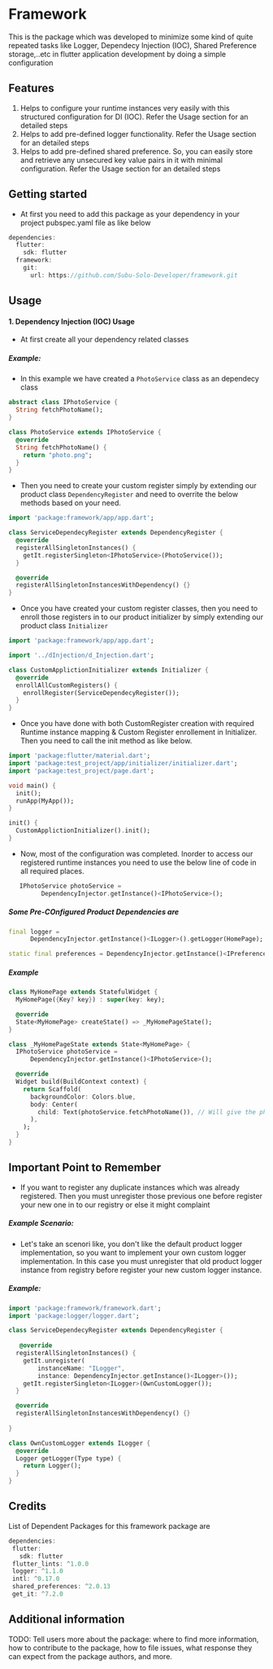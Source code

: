<!--
This README describes the package. If you publish this package to pub.dev,
this README's contents appear on the landing page for your package.

For information about how to write a good package README, see the guide for
[writing package pages](https://dart.dev/guides/libraries/writing-package-pages).

For general information about developing packages, see the Dart guide for
[creating packages](https://dart.dev/guides/libraries/create-library-packages)
and the Flutter guide for
[developing packages and plugins](https://flutter.dev/developing-packages).
-->
# Framework
This is the package which was developed to minimize some kind of quite repeated tasks like Logger, Dependecy Injection (IOC), Shared Preference storage,..etc in flutter application development by doing a simple configuration

## Features

1. Helps to configure your runtime instances very easily with this structured configuration for DI (IOC). Refer the Usage section for an detailed steps
2. Helps to add pre-defined logger functionality. Refer the Usage section for an detailed steps
3. Helps to add pre-defined shared preference. So, you can easily store and retrieve any unsecured key value pairs in it with minimal configuration. Refer the Usage section for an detailed steps

## Getting started

- At first you need to add this package as your dependency in your project pubspec.yaml file as like below
```dart
dependencies:
  flutter:
    sdk: flutter  
  framework:
    git:
      url: https://github.com/Subu-Solo-Developer/framework.git
```

## Usage
#### 1. Dependency Injection (IOC) Usage
* At first create all your dependency related classes
##### Example:
* In this example we have created a ```PhotoService``` class as an dependecy class
```dart
abstract class IPhotoService {
  String fetchPhotoName();
}

class PhotoService extends IPhotoService {
  @override
  String fetchPhotoName() {
    return "photo.png";
  }
}

```
- Then you need to create your custom register simply by extending our product class ```DependencyRegister``` and need to overrite the below methods based on your need.
``` dart
import 'package:framework/app/app.dart';

class ServiceDependecyRegister extends DependencyRegister {
  @override
  registerAllSingletonInstances() {
    getIt.registerSingleton<IPhotoService>(PhotoService());
  }

  @override
  registerAllSingletonInstancesWithDependency() {}
}

```
- Once you have created your custom register classes, then you need to enroll those registers in to our product initializer by simply extending our product class ```Initializer``` 
``` dart
import 'package:framework/app/app.dart';

import '../dInjection/d_Injection.dart';

class CustomApplictionInitializer extends Initializer {
  @override
  enrollAllCustomRegisters() {
    enrollRegister(ServiceDependecyRegister());
  }
}

```
- Once you have done with both CustomRegister creation with required Runtime instance mapping & Custom Register enrollement in Initializer. Then you need to call the init method as like below.
``` dart
import 'package:flutter/material.dart';
import 'package:test_project/app/initializer/initializer.dart';
import 'package:test_project/page.dart';

void main() {
  init();
  runApp(MyApp());
}

init() {
  CustomApplictionInitializer().init();
}
```
- Now, most of the configuration was completed. Inorder to access our registered runtime instances you need to use the below line of code in all required places.
``` dart
   IPhotoService photoService =
         DependencyInjector.getInstance()<IPhotoService>();
```
##### Some Pre-COnfigured Product Dependencies are 
``` dart
final logger =
      DependencyInjector.getInstance()<ILogger>().getLogger(HomePage);

static final preferences = DependencyInjector.getInstance()<IPreferenceUtil>();
```
##### Example
``` dart
class MyHomePage extends StatefulWidget {
  MyHomePage({Key? key}) : super(key: key);

  @override
  State<MyHomePage> createState() => _MyHomePageState();
}

class _MyHomePageState extends State<MyHomePage> {
  IPhotoService photoService =
      DependencyInjector.getInstance()<IPhotoService>();

  @override
  Widget build(BuildContext context) {
    return Scaffold(
      backgroundColor: Colors.blue,
      body: Center(
        child: Text(photoService.fetchPhotoName()), // Will give the photo.png
      ),
    );
  }
}
```

## Important Point to Remember
- If you want to register any duplicate instances which was already registered. Then you must unregister those previous one before register your new one in to our registry or else it might complaint
##### Example Scenario:
- Let's take an scenori like, you don't like the default product logger implementation, so you want to implement your own custom logger implementation. In this case you must unregister that old product logger instance from registry before register your new custom logger instance.

##### Example:

```dart
import 'package:framework/framework.dart';
import 'package:logger/logger.dart';

class ServiceDependecyRegister extends DependencyRegister {
  
   @override
  registerAllSingletonInstances() {
    getIt.unregister(
        instanceName: "ILogger",
        instance: DependencyInjector.getInstance()<ILogger>());
    getIt.registerSingleton<ILogger>(OwnCustomLogger());
  }

  @override
  registerAllSingletonInstancesWithDependency() {}
 
}

class OwnCustomLogger extends ILogger {
  @override
  Logger getLogger(Type type) {
    return Logger();
  }
}
```

## Credits
  List of Dependent Packages for this framework package are
 ```dart
 dependencies:
  flutter:
    sdk: flutter  
  flutter_lints: ^1.0.0
  logger: ^1.1.0
  intl: ^0.17.0
  shared_preferences: ^2.0.13
  get_it: ^7.2.0
```

## Additional information

TODO: Tell users more about the package: where to find more information, how to
contribute to the package, how to file issues, what response they can expect
from the package authors, and more.
